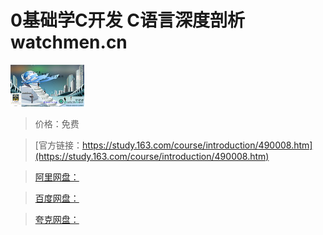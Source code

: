 # 0基础学C开发 C语言深度剖析watchmen.cn

![img](../../../assets/study163/free/2072500253620585773.png)

> 价格：免费

> [官方链接：https://study.163.com/course/introduction/490008.htm](https://study.163.com/course/introduction/490008.htm)

> [阿里网盘：]()

> [百度网盘：]()

> [夸克网盘：]()
